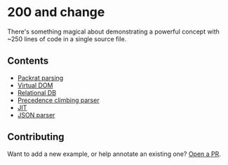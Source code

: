 # 200 and change

There's something magical about demonstrating a powerful concept with ~250 lines of code in a single source file.

## Contents

* [Packrat parsing](./packrat-parsing/)
* [Virtual DOM](./virtual-dom/)
* [Relational DB](./relational-db/)
* [Precedence climbing parser](./precedence-climbing/)
* [JIT](./just-in-time/)
* [JSON parser](./json-parser/)

## Contributing

Want to add a new example, or help annotate an existing one? [Open a PR](https://github.com/pdubroy/200andchange).
